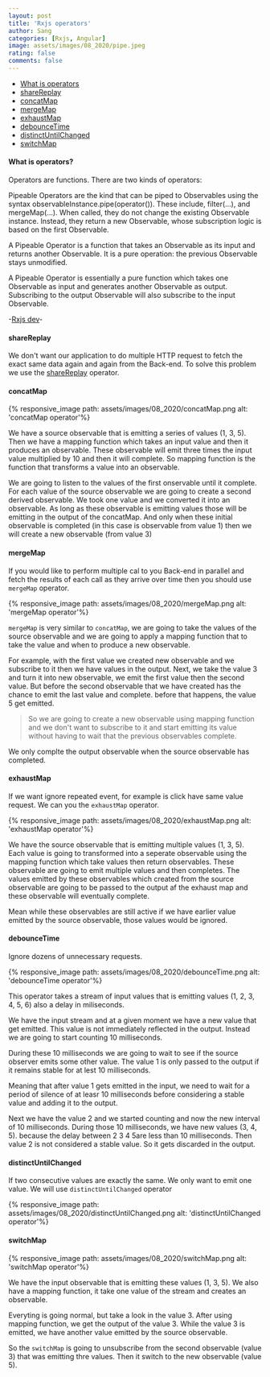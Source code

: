 ```yaml
---
layout: post
title: 'Rxjs operators'
author: Sang
categories: [Rxjs, Angular]
image: assets/images/08_2020/pipe.jpeg
rating: false
comments: false
---
```


-   [What is operators](#what-is-operators)
-   [shareReplay](#sharereplay)
-   [concatMap](#concatmap)
-   [mergeMap](#mergemap)
-   [exhaustMap](#exhaustmap)
-   [debounceTime](#debouncetime)
-   [distinctUntilChanged](#distinctuntilchanged)
-   [switchMap](#switchmap)

#### What is operators?

Operators are functions. There are two kinds of operators:

Pipeable Operators are the kind that can be piped to Observables using the syntax observableInstance.pipe(operator()). These include, filter(...), and mergeMap(...). When called, they do not change the existing Observable instance. Instead, they return a new Observable, whose subscription logic is based on the first Observable.

A Pipeable Operator is a function that takes an Observable as its input and returns another Observable. It is a pure operation: the previous Observable stays unmodified.

A Pipeable Operator is essentially a pure function which takes one Observable as input and generates another Observable as output. Subscribing to the output Observable will also subscribe to the input Observable.

-[Rxjs dev](https://rxjs-dev.firebaseapp.com/guide/operators)-

#### shareReplay

We don't want our application to do multiple HTTP request to fetch the exact same data again and again from the Back-end. To solve this problem we use the [shareReplay](https://www.learnrxjs.io/learn-rxjs/operators/multicasting/sharereplay) operator.

#### concatMap

{% responsive_image path: assets/images/08_2020/concatMap.png alt: 'concatMap operator'%}

We have a source observable that is emitting a series of values (1, 3, 5). Then we have a mapping function which takes an input value and then it produces an observable. These observable will emit three times the input value multiplied by 10 and then it will complete. So mapping function is the function that transforms a value into an observable.

We are going to listen to the values of the first onservable until it complete. For each value of the source observable we are going to create a second derived observable. We took one value and we converted it into an observable. As long as these observable is emitting values those will be emitting in the output of the concatMap. And only when these initial observable is completed (in this case is observable from value 1) then we will create a new observable (from value 3)

#### mergeMap

If you would like to perform multiple cal to you Back-end in parallel and fetch the results of each call as they arrive over time then you should use `mergeMap` operator.

{% responsive_image path: assets/images/08_2020/mergeMap.png alt: 'mergeMap operator'%}

`mergeMap` is very similar to `concatMap`, we are going to take the values of the source observable and we are going to apply a mapping function that to take the value and when to produce a new observable.

For example, with the first value we created new observable and we subscribe to it then we have values in the output. Next, we take the value 3 and turn it into new observable, we emit the first value then the second value. But before the second observable that we have created has the chance to emit the last value and complete. before that happens, the value 5 get emitted.

> So we are going to create a new observable using mapping function and we don't want to subscribe to it and start emitting its value without having to wait that the previous observables complete.

We only complte the output observable when the source observable has completed.

#### exhaustMap

If we want ignore repeated event, for example is click have same value request. We can you the `exhaustMap` operator.

{% responsive_image path: assets/images/08_2020/exhaustMap.png alt: 'exhaustMap operator'%}

We have the source observable that is emitting multiple values (1, 3, 5). Each value is going to transformed into a seperate observable using the mapping function which take values then return observables. These observable are going to emit multiple values and then completes. The values emitted by these observables which created from the source observable are going to be passed to the output af the exhaust map and these observable will eventually complete.

Mean while these observables are still active if we have earlier value emitted by the source observable, those values would be ignored.

#### debounceTime

Ignore dozens of unnecessary requests.

{% responsive_image path: assets/images/08_2020/debounceTime.png alt: 'debounceTime operator'%}

This operator takes a stream of input values that is emitting values (1, 2, 3, 4, 5, 6) also a delay in miliseconds.

We have the input stream and at a given moment we have a new value that get emitted. This value is not immediately reflected in the output. Instead we are going to start counting 10 milliseconds.

During these 10 milliseconds we are going to wait to see if the source observer emits some other value. The value 1 is only passed to the output if it remains stable for at lest 10 milliseconds.

Meaning that after value 1 gets emitted in the input, we need to wait for a period of silence of at leasr 10 milliseconds before considering a stable value and adding it to the output.

Next we have the value 2 and we started counting and now the new interval of 10 milliseconds. During those 10 milliseconds, we have new values (3, 4, 5). because the delay between 2 3 4 5are less than 10 milliseconds. Then value 2 is not considered a stable value. So it gets discarded in the output.

#### distinctUntilChanged

If two consecutive values are exactly the same. We only want to emit one value. We will use `distinctUntilChanged` operator

{% responsive_image path: assets/images/08_2020/distinctUntilChanged.png alt: 'distinctUntilChanged operator'%}

#### switchMap

{% responsive_image path: assets/images/08_2020/switchMap.png alt: 'switchMap operator'%}

We have the input observable that is emitting these values (1, 3, 5). We also have a mapping function, it take one value of the stream and creates an observable.

Everyting is going normal, but take a look in the value 3. After using mapping function, we get the output of the value 3. While the value 3 is emitted, we have another value emitted by the source observable.

So the `switchMap` is going to unsubscribe from the second observable (value 3) that was emitting thre values. Then it switch to the new observable (value 5).
